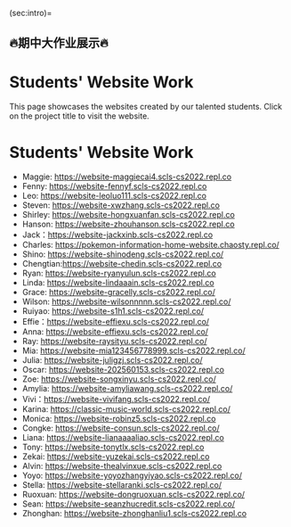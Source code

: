 (sec:intro)=
## 🔥期中大作业展示🔥 ##

# Students' Website Work

This page showcases the websites created by our talented students. Click on the project title to visit the website.


# Students' Website Work

* Maggie: https://website-maggiecai4.scls-cs2022.repl.co
* Fenny: https://website-fennyf.scls-cs2022.repl.co
* Leo: https://website-leoluo111.scls-cs2022.repl.co
* Steven: https://website-xwzhang.scls-cs2022.repl.co
* Shirley: https://website-hongxuanfan.scls-cs2022.repl.co
* Hanson: https://website-zhouhanson.scls-cs2022.repl.co
* Jack：https://website-jackxinb.scls-cs2022.repl.co
* Charles: https://pokemon-information-home-website.chaosty.repl.co/
* Shino: https://website-shinodeng.scls-cs2022.repl.co/
* Chengtian:https://website-chedin.scls-cs2022.repl.co
* Ryan: https://website-ryanyulun.scls-cs2022.repl.co
* Linda: https://website-lindaaain.scls-cs2022.repl.co
* Grace: https://website-gracelly.scls-cs2022.repl.co/
* Wilson: https://website-wilsonnnnn.scls-cs2022.repl.co/
* Ruiyao: https://website-s1h1.scls-cs2022.repl.co/
* Effie：https://website-effiexu.scls-cs2022.repl.co/
* Anna: https://website-effiexu.scls-cs2022.repl.co/
* Ray: https://website-raysityu.scls-cs2022.repl.co/
* Mia: https://website-mia123456778999.scls-cs2022.repl.co/
* Julia: https://website-juligzj.scls-cs2022.repl.co/
* Oscar: https://website-202560153.scls-cs2022.repl.co
* Zoe: https://website-songxinyu.scls-cs2022.repl.co/
* Amylia: https://website-amyliawang.scls-cs2022.repl.co/
* Vivi：https://website-vivifang.scls-cs2022.repl.co/
* Karina: https://classic-music-world.scls-cs2022.repl.co/
* Monica: https://website-robinz5.scls-cs2022.repl.co
* Congke: https://website-consun.scls-cs2022.repl.co/
* Liana: https://website-lianaaaaliao.scls-cs2022.repl.co
* Tony: https://website-tonytlx.scls-cs2022.repl.co
* Zekai: https://website-yuzekai.scls-cs2022.repl.co
* Alvin: https://website-thealvinxue.scls-cs2022.repl.co
* Yoyo: https://website-yoyozhangyiyao.scls-cs2022.repl.co/
* Stella: https://website-stellaranki.scls-cs2022.repl.co/
* Ruoxuan: https://website-dongruoxuan.scls-cs2022.repl.co/
* Sean: https://website-seanzhucredit.scls-cs2022.repl.co/
* Zhonghan: https://website-zhonghanliu1.scls-cs2022.repl.co